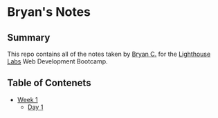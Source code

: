 # Bryan's Notes

## Summary

This repo contains all of the notes taken by [Bryan C.](https://github.com/BryanChuinkam) for the [Lighthouse Labs](https://www.lighthouselabs.ca/)  Web Development Bootcamp. 

## Table of Contenets

* [Week 1](Week_1)
  * [Day 1](Day_1)